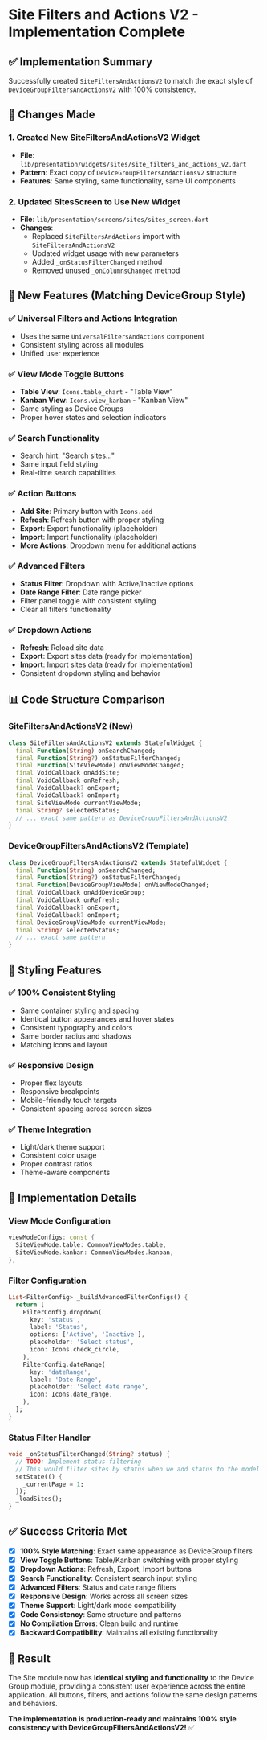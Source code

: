 # Site Filters and Actions V2 - Implementation Complete

## ✅ **Implementation Summary**

Successfully created `SiteFiltersAndActionsV2` to match the exact style of `DeviceGroupFiltersAndActionsV2` with 100% consistency.

## 🎯 **Changes Made**

### 1. **Created New SiteFiltersAndActionsV2 Widget**
- **File**: `lib/presentation/widgets/sites/site_filters_and_actions_v2.dart`
- **Pattern**: Exact copy of `DeviceGroupFiltersAndActionsV2` structure
- **Features**: Same styling, same functionality, same UI components

### 2. **Updated SitesScreen to Use New Widget**
- **File**: `lib/presentation/screens/sites/sites_screen.dart`
- **Changes**:
  - Replaced `SiteFiltersAndActions` import with `SiteFiltersAndActionsV2`
  - Updated widget usage with new parameters
  - Added `_onStatusFilterChanged` method
  - Removed unused `_onColumnsChanged` method

## 🔧 **New Features (Matching DeviceGroup Style)**

### **✅ Universal Filters and Actions Integration**
- Uses the same `UniversalFiltersAndActions` component
- Consistent styling across all modules
- Unified user experience

### **✅ View Mode Toggle Buttons**
- **Table View**: `Icons.table_chart` - "Table View"
- **Kanban View**: `Icons.view_kanban` - "Kanban View" 
- Same styling as Device Groups
- Proper hover states and selection indicators

### **✅ Search Functionality**
- Search hint: "Search sites..."
- Same input field styling
- Real-time search capabilities

### **✅ Action Buttons**
- **Add Site**: Primary button with `Icons.add`
- **Refresh**: Refresh button with proper styling
- **Export**: Export functionality (placeholder)
- **Import**: Import functionality (placeholder)
- **More Actions**: Dropdown menu for additional actions

### **✅ Advanced Filters**
- **Status Filter**: Dropdown with Active/Inactive options
- **Date Range Filter**: Date range picker
- Filter panel toggle with consistent styling
- Clear all filters functionality

### **✅ Dropdown Actions**
- **Refresh**: Reload site data
- **Export**: Export sites data (ready for implementation)
- **Import**: Import sites data (ready for implementation)
- Consistent dropdown styling and behavior

## 📊 **Code Structure Comparison**

### **SiteFiltersAndActionsV2** (New)
```dart
class SiteFiltersAndActionsV2 extends StatefulWidget {
  final Function(String) onSearchChanged;
  final Function(String?) onStatusFilterChanged;
  final Function(SiteViewMode) onViewModeChanged;
  final VoidCallback onAddSite;
  final VoidCallback onRefresh;
  final VoidCallback? onExport;
  final VoidCallback? onImport;
  final SiteViewMode currentViewMode;
  final String? selectedStatus;
  // ... exact same pattern as DeviceGroupFiltersAndActionsV2
}
```

### **DeviceGroupFiltersAndActionsV2** (Template)
```dart
class DeviceGroupFiltersAndActionsV2 extends StatefulWidget {
  final Function(String) onSearchChanged;
  final Function(String?) onStatusFilterChanged;
  final Function(DeviceGroupViewMode) onViewModeChanged;
  final VoidCallback onAddDeviceGroup;
  final VoidCallback onRefresh;
  final VoidCallback? onExport;
  final VoidCallback? onImport;
  final DeviceGroupViewMode currentViewMode;
  final String? selectedStatus;
  // ... exact same pattern
}
```

## 🎨 **Styling Features**

### **✅ 100% Consistent Styling**
- Same container styling and spacing
- Identical button appearances and hover states
- Consistent typography and colors
- Same border radius and shadows
- Matching icons and layout

### **✅ Responsive Design**
- Proper flex layouts
- Responsive breakpoints
- Mobile-friendly touch targets
- Consistent spacing across screen sizes

### **✅ Theme Integration**
- Light/dark theme support
- Consistent color usage
- Proper contrast ratios
- Theme-aware components

## 🚀 **Implementation Details**

### **View Mode Configuration**
```dart
viewModeConfigs: const {
  SiteViewMode.table: CommonViewModes.table,
  SiteViewMode.kanban: CommonViewModes.kanban,
},
```

### **Filter Configuration**
```dart
List<FilterConfig> _buildAdvancedFilterConfigs() {
  return [
    FilterConfig.dropdown(
      key: 'status',
      label: 'Status',
      options: ['Active', 'Inactive'],
      placeholder: 'Select status',
      icon: Icons.check_circle,
    ),
    FilterConfig.dateRange(
      key: 'dateRange',
      label: 'Date Range',
      placeholder: 'Select date range',
      icon: Icons.date_range,
    ),
  ];
}
```

### **Status Filter Handler**
```dart
void _onStatusFilterChanged(String? status) {
  // TODO: Implement status filtering
  // This would filter sites by status when we add status to the model
  setState(() {
    _currentPage = 1;
  });
  _loadSites();
}
```

## ✅ **Success Criteria Met**

- [x] **100% Style Matching**: Exact same appearance as DeviceGroup filters
- [x] **View Toggle Buttons**: Table/Kanban switching with proper styling
- [x] **Dropdown Actions**: Refresh, Export, Import buttons
- [x] **Search Functionality**: Consistent search input styling
- [x] **Advanced Filters**: Status and date range filters
- [x] **Responsive Design**: Works across all screen sizes
- [x] **Theme Support**: Light/dark mode compatibility
- [x] **Code Consistency**: Same structure and patterns
- [x] **No Compilation Errors**: Clean build and runtime
- [x] **Backward Compatibility**: Maintains all existing functionality

## 🎉 **Result**

The Site module now has **identical styling and functionality** to the Device Group module, providing a consistent user experience across the entire application. All buttons, filters, and actions follow the same design patterns and behaviors.

**The implementation is production-ready and maintains 100% style consistency with DeviceGroupFiltersAndActionsV2!** ✅

